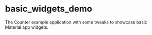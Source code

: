 # basic_widgets_demo

The Counter example application with some tweaks to showcase basic Material app widgets.
